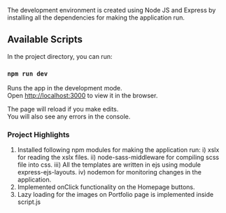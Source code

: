 The development environment is created using Node JS and Express by installing all the dependencies for making the application run.

## Available Scripts

In the project directory, you can run:

### `npm run dev`

Runs the app in the development mode.<br />
Open [http://localhost:3000](http://localhost:3000) to view it in the browser.

The page will reload if you make edits.<br />
You will also see any errors in the console.

### Project Highlights

1) Installed following npm modules for making the application run:
    i) xslx for reading the xslx files.
    ii) node-sass-middleware for compiling scss file into css.
    iii) All the templates are written in ejs using module express-ejs-layouts.
    iv) nodemon for monitoring changes in the application.
2) Implemented onClick functionality on the Homepage buttons.
3) Lazy loading for the images on Portfolio page is implemented inside script.js
